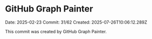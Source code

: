 # GitHub Graph Painter

Date: 2025-02-23
Commit: 31/62
Created: 2025-07-26T10:06:12.289Z

This commit was created by GitHub Graph Painter.
